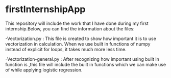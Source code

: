 # firstInternshipApp

This repository will include the work that I have done during my first internship.Below, you can find the information about the files:

-Vectorization.py : This file is created to show how important it is to use vectorization in calculation. When we use built in functions of numpy instead of explicit for loops, it takes much more less time.

-Vectorization-general.py : After recognizing how important using built in function is ,this file will include the built in functions which we can make use of while applying logistic regression. 
